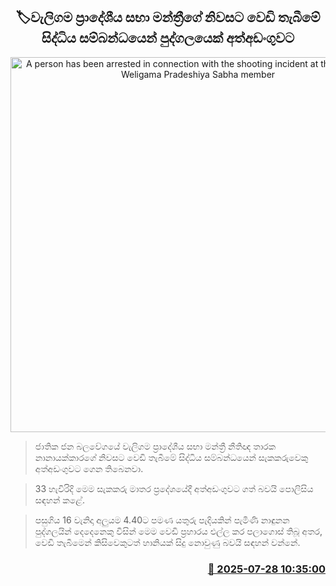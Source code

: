 <p align='center'><b><h2 align='center' title='A person has been arrested in connection with the shooting incident at the house of a Weligama Pradeshiya Sabha member'>🏷වැලිගම ප්‍රාදේශීය සභා මන්ත්‍රීගේ නිවසට වෙඩි තැබීමේ සිද්ධිය සම්බන්ධයෙන් පුද්ගලයෙක් අත්අඩංගුවට</h2></b></p>
<p align='center'><img src='https://helakuru.sgp1.cdn.digitaloceanspaces.com/esana/images/lib/arrested2[1].jpg' width='600' alt='A person has been arrested in connection with the shooting incident at the house of a Weligama Pradeshiya Sabha member'></p>

> ජාතික ජන බලවේගයේ වැලිගම ප්‍රාදේශීය සභා මන්ත්‍රී නීතිඥ තාරක නානායක්කාරගේ නිවසට වෙඩි තැබීමේ සිද්ධිය සම්බන්ධයෙන් සැකකරුවෙකු අත්අඩංගුවට ගෙන තිබෙනවා.

> 33 හැවිරිදි මෙම සැකකරු මාතර ප්‍රදේශයේදී අත්අඩංගුවට ගත් බවයි පොලිසිය සඳහන් කළේ.

> පසුගිය 16 වැනිදා අලුයම 4.40ට පමණ යතුරු පැදියකින් පැමිණි නාඳුනන පුද්ගලයින් දෙදෙනෙකු විසින් මෙම වෙඩි ප්‍රහාරය එල්ල කර පලාගොස් තිබූ අතර, වෙඩි තැබීමෙන් කිසිවෙකුටත් හානියක් සිදු නොවුණු බවයි සඳහන් වන්නේ.



<h3 align='right'><a href='https://www.helakuru.lk/esana/p/112205/'>📅 2025-07-28 10:35:00</a></h3>
